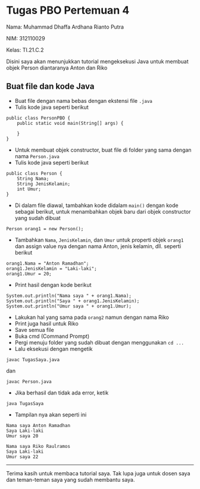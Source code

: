 # Tugas PBO Pertemuan 4

Nama: Muhammad Dhaffa Ardhana Rianto Putra

NIM: 312110029

Kelas: TI.21.C.2


Disini saya akan menunjukkan tutorial mengeksekusi Java untuk membuat objek Person diantaranya Anton dan Riko

## Buat file dan kode Java

- Buat file dengan nama bebas dengan ekstensi file `.java`
- Tulis kode java seperti berikut

```
public class PersonPBO {
	public static void main(String[] args) {
	
	}
}
```

- Untuk membuat objek constructor, buat file di folder yang sama dengan nama `Person.java`
- Tulis kode java seperti berikut

```
public class Person {
	String Nama;
	String JenisKelamin;
	int Umur;
}
```

- Di dalam file diawal, tambahkan kode didalam `main()` dengan kode sebagai berikut, untuk menambahkan objek baru dari objek constructor yang sudah dibuat

```
Person orang1 = new Person();
```

- Tambahkan `Nama`, `JenisKelamin`, dan `Umur` untuk properti objek `orang1` dan assign value nya dengan nama Anton, jenis kelamin, dll. seperti berikut

```
orang1.Nama = "Anton Ramadhan";
orang1.JenisKelamin = "Laki-laki";
orang1.Umur = 20;
```

- Print hasil dengan kode berikut

```
System.out.println("Nama saya " + orang1.Nama);
System.out.println("Saya " + orang1.JenisKelamin);
System.out.println("Umur saya " + orang1.Umur);
```

- Lakukan hal yang sama pada `orang2` namun dengan nama Riko
- Print juga hasil untuk Riko
- Save semua file
- Buka cmd (Command Prompt)
- Pergi menuju folder yang sudah dibuat dengan menggunakan `cd ...`
- Lalu eksekusi dengan mengetik

```
javac TugasSaya.java
```

dan

```
javac Person.java
```

- Jika berhasil dan tidak ada error, ketik

```
java TugasSaya
```

- Tampilan nya akan seperti ini

```
Nama saya Anton Ramadhan
Saya Laki-laki
Umur saya 20

Nama saya Riko Raulramos
Saya Laki-laki
Umur saya 22
```

___
Terima kasih untuk membaca tutorial saya. Tak lupa juga untuk dosen saya dan teman-teman saya yang sudah membantu saya.
